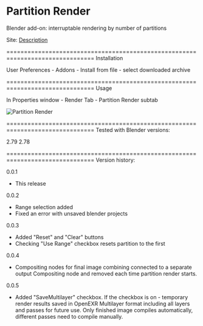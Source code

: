 Partition Render
===============================================================================
Blender add-on: interruptable rendering by number of partitions

Site: <a href="http://b3d.interplanety.ru/add-on-partition-render/">Description</a>

===============================================================================
Installation

User Preferences - Addons - Install from file - select downloaded archive

===============================================================================
Usage

In Properties window - Render Tab - Partition Render subtab

<img src="http://b3d.interplanety.ru/wp-content/upload_content/2017/02/00-400x253.jpg" title="Partition Render">

===============================================================================
Tested with Blender versions:

2.79
2.78

===============================================================================
Version history:

0.0.1
- This release

0.0.2
- Range selection added
- Fixed an error with unsaved blender projects

0.0.3
- Added "Reset" and "Clear" buttons
- Checking "Use Range" checkbox resets partition to the first

0.0.4
- Compositing nodes for final image combining connected to a separate output Compositing node and removed each time partition render starts.

0.0.5
- Added "SaveMultilayer" checkbox. If the checkbox is on - temporary render results saved in OpenEXR Multilayer format including all layers and passes for future use. Only finished image compiles automatically, different passes need to compile manually.
